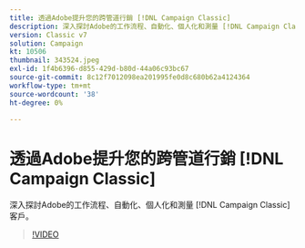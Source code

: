 ```yaml
---
title: 透過Adobe提升您的跨管道行銷 [!DNL Campaign Classic]
description: 深入探討Adobe的工作流程、自動化、個人化和測量 [!DNL Campaign Classic] 客戶。
version: Classic v7
solution: Campaign
kt: 10506
thumbnail: 343524.jpeg
exl-id: 1f4b6396-d855-429d-b80d-44a06c93bc67
source-git-commit: 8c12f7012098ea201995fe0d8c680b62a4124364
workflow-type: tm+mt
source-wordcount: '38'
ht-degree: 0%

---
```


# 透過Adobe提升您的跨管道行銷 [!DNL Campaign Classic]

深入探討Adobe的工作流程、自動化、個人化和測量 [!DNL Campaign Classic] 客戶。

>[!VIDEO](https://video.tv.adobe.com/v/343524/?quality=12&learn=on)
